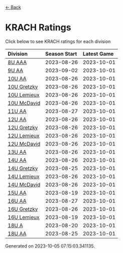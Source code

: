 [<- Back](../readme.md)
# KRACH Ratings
Click below to see KRACH ratings for each division

| Division | Season Start | Latest Game |
| :-- | :-- | :-- |
| [8U AAA](8U-AAA-ratings.md) | 2023-08-26 | 2023-10-01 |
| [9U AA](9U-AA-ratings.md) | 2023-09-02 | 2023-10-01 |
| [10U AA](10U-AA-ratings.md) | 2023-08-26 | 2023-10-01 |
| [10U Gretzky](10U-Gretzky-ratings.md) | 2023-08-26 | 2023-10-01 |
| [10U Lemieux](10U-Lemieux-ratings.md) | 2023-08-26 | 2023-10-01 |
| [10U McDavid](10U-McDavid-ratings.md) | 2023-08-26 | 2023-10-01 |
| [11U AA](11U-AA-ratings.md) | 2023-08-27 | 2023-10-01 |
| [12U AA](12U-AA-ratings.md) | 2023-08-26 | 2023-10-01 |
| [12U Gretzky](12U-Gretzky-ratings.md) | 2023-08-26 | 2023-10-01 |
| [12U Lemieux](12U-Lemieux-ratings.md) | 2023-08-26 | 2023-10-01 |
| [12U McDavid](12U-McDavid-ratings.md) | 2023-08-26 | 2023-10-01 |
| [13U AA](13U-AA-ratings.md) | 2023-08-26 | 2023-10-01 |
| [14U AA](14U-AA-ratings.md) | 2023-08-26 | 2023-10-01 |
| [14U Gretzky](14U-Gretzky-ratings.md) | 2023-08-25 | 2023-10-01 |
| [14U Lemieux](14U-Lemieux-ratings.md) | 2023-08-26 | 2023-10-01 |
| [14U McDavid](14U-McDavid-ratings.md) | 2023-08-26 | 2023-10-01 |
| [15U AA](15U-AA-ratings.md) | 2023-08-19 | 2023-10-01 |
| [16U AA](16U-AA-ratings.md) | 2023-08-27 | 2023-10-01 |
| [16U Gretzky](16U-Gretzky-ratings.md) | 2023-08-26 | 2023-10-01 |
| [16U Lemieux](16U-Lemieux-ratings.md) | 2023-08-19 | 2023-10-01 |
| [18U A](18U-A-ratings.md) | 2023-08-20 | 2023-10-01 |
| [18U AA](18U-AA-ratings.md) | 2023-08-25 | 2023-10-01 |

Generated on 2023-10-05 07:15:03.341135.
